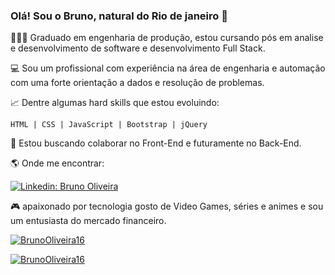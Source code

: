 ### Olá! Sou o Bruno, natural do Rio de janeiro 👋

👨🏻‍🎓 Graduado em engenharia de produção, estou cursando pós em analise e desenvolvimento de software e desenvolvimento Full Stack.

💻 Sou um profissional com experiência na área de engenharia e automação com uma forte orientação a dados e resolução de problemas.

📈 Dentre algumas hard skills que estou evoluindo:

    HTML | CSS | JavaScript | Bootstrap | jQuery


👯 Estou buscando colaborar no Front-End e futuramente no Back-End.

🌎 Onde me encontrar:

[![Linkedin: Bruno Oliveira](https://img.shields.io/badge/-BrunoOliveira-blue?style=flat-square&logo=Linkedin&logoColor=white&link=LINK-DO-SEU-LINKEDIN)](https://www.linkedin.com/in/bruno-oliveira1608/)

🎮 apaixonado por tecnologia gosto de Video Games, séries e animes e sou um entusiasta do mercado financeiro.

[![BrunoOliveira16](https://github-readme-stats.vercel.app/api?username=BrunoOliveira16&theme=highcontrast)](https://github.com/BrunoOliveira16/)

[![BrunoOliveira16](https://github-readme-stats.vercel.app/api/top-langs/?username=BrunoOliveira16&hide=html&layout=compact&theme=highcontrast)](https://github.com/BrunoOliveira16/)
